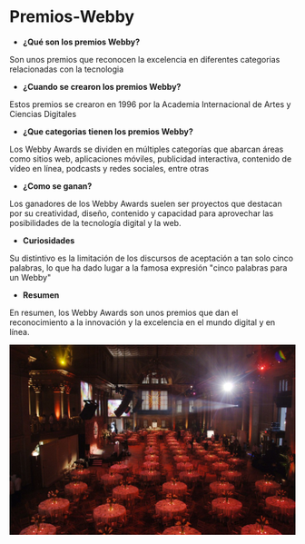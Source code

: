 # Premios-Webby

- __¿Qué son los premios Webby?__

Son unos premios que reconocen la excelencia en diferentes categorias relacionadas con la tecnologia

- __¿Cuando se crearon los premios Webby?__

Estos premios se crearon en 1996 por la Academia Internacional de Artes y Ciencias Digitales

- __¿Que categorias tienen los premios Webby?__

Los Webby Awards se dividen en múltiples categorías que abarcan áreas como sitios web, aplicaciones móviles, publicidad interactiva, contenido de vídeo en línea, podcasts y redes sociales, entre otras

- __¿Como se ganan?__

Los ganadores de los Webby Awards suelen ser proyectos que destacan por su creatividad, diseño, contenido y capacidad para aprovechar las posibilidades de la tecnología digital y la web.

- __Curiosidades__

Su distintivo es la limitación de los discursos de aceptación a tan solo cinco palabras, lo que ha dado lugar a la famosa expresión "cinco palabras para un Webby"

- __Resumen__ 

En resumen, los Webby Awards son unos premios que dan el reconocimiento a la innovación y la
excelencia en el mundo digital y en línea.

![U+200E](https://github.com/aaron-szz/Premios-Webby/blob/main/167399302_c36380b9f4_b%20(1).jpg "imagen")



